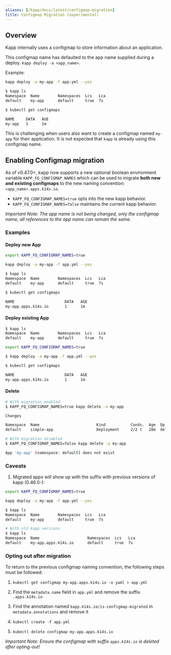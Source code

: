```yaml
---
aliases: [/kapp/docs/latest/configmap-migration]
title: Configmap Migration (experimental)
---
```


## Overview

Kapp internally uses a configmap to store information about an application.

This configmap name has defaulted to the app name supplied during a deploy. `kapp deploy -a <app_name>`.

Example:

```bash
kapp deploy -a my-app -f app.yml --yes

$ kapp ls
Namespace  Name        Namespaces  Lcs   Lca
default    my-app      default     true  7s

$ kubectl get configmaps

NAME     DATA   AGE
my-app   1      1m
```

This is challenging when users also want to create a configmap named `my-app` for their application. It is not expected that `kapp` is already using this configmap name.

## Enabling Configmap migration 

As of v0.47.0+, kapp now supports a new optional boolean environment variable `KAPP_FQ_CONFIGMAP_NAMES` which can be used to migrate **both new and existing configmaps** to the new naming convention: `<app_name>.apps.k14s.io`. 

- `KAPP_FQ_CONFIGMAP_NAMES=true` opts into the new kapp behavior.
- `KAPP_FQ_CONFIGMAP_NAMES=false` maintains the current kapp behavior.

*Important Note: The app name is not being changed, only the configmap name, all references to the app name can remain the same.*

### Examples

#### Deploy new App

```bash
export KAPP_FQ_CONFIGMAP_NAMES=true

kapp deploy -a my-app -f app.yml --yes

$ kapp ls
Namespace  Name        Namespaces  Lcs   Lca
default    my-app      default     true  7s

$ kubectl get configmaps

NAME                      DATA   AGE
my-app.apps.k14s.io       1      1m
```

#### Deploy existing App

```bash
$ kapp ls
Namespace  Name        Namespaces  Lcs   Lca
default    my-app      default     true  7s

export KAPP_FQ_CONFIGMAP_NAMES=true

$ kapp deploy -a my-app -f app.yml --yes

$ kubectl get configmaps

NAME                      DATA   AGE
my-app.apps.k14s.io       1      1m
```

#### Delete

```bash
# With migration enabled
$ KAPP_FQ_CONFIGMAP_NAMES=true kapp delete -a my-app

Changes

Namespace  Name                         Kind           Conds.  Age  Op      Op st.  Wait to  Rs  Ri
default    simple-app                   Deployment     2/2 t   28m  delete  -       delete   ok  -

# With migration disabled
$ KAPP_FQ_CONFIGMAP_NAMES=false kapp delete -a my-app

App 'my-app' (namespace: default) does not exist

```

### Caveats

1. Migrated apps will show up with the suffix with previous versions of kapp (0.46.0-):

```bash
export KAPP_FQ_CONFIGMAP_NAMES=true

kapp deploy -a my-app -f app.yml --yes

$ kapp ls
Namespace  Name        Namespaces  Lcs   Lca
default    my-app      default     true  7s

# With old kapp versions
$ kapp ls
Namespace  Name                     Namespaces  Lcs   Lca
default    my-app.apps.k14s.io      default     true  7s
```

### Opting out after migration

To return to the previous configmap naming convention, the following steps must be followed:

1. `kubectl get configmap my-app.apps.k14s.io -o yaml > app.yml`

2. Find the `metadata.name` field in `app.yml` and remove the suffix `.apps.k14s.io`

3. Find the annotation named `kapp.k14s.io/is-configmap-migrated` in `metadata.annotations` and remove it

4. `kubectl create -f app.yml`

5. `kubectl delete configmap my-app.apps.k14s.io`

*Important Note: Ensure the configmap with suffix `apps.k14s.io` is deleted after opting-out!*   
